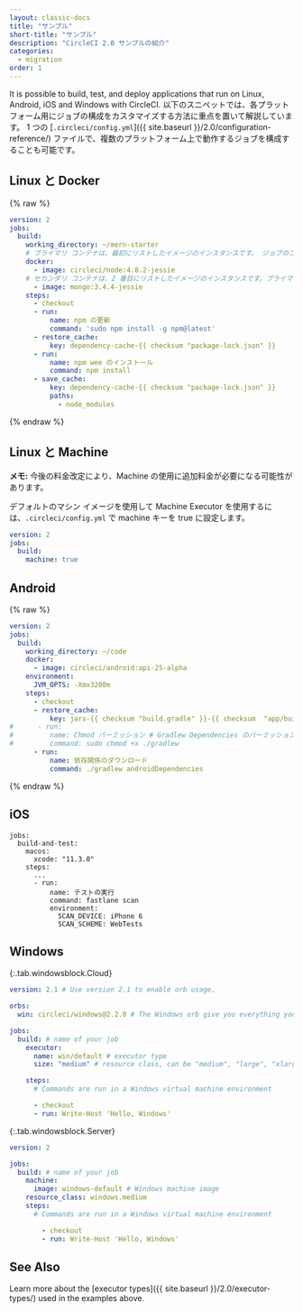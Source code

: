 ```yaml
---
layout: classic-docs
title: "サンプル"
short-title: "サンプル"
description: "CircleCI 2.0 サンプルの紹介"
categories:
  - migration
order: 1
---
```



It is possible to build, test, and deploy applications that run on Linux, Android, iOS and Windows with CircleCI. 以下のスニペットでは、各プラットフォーム用にジョブの構成をカスタマイズする方法に重点を置いて解説しています。 1 つの [`.circleci/config.yml`]({{ site.baseurl }}/2.0/configuration-reference/) ファイルで、複数のプラットフォーム上で動作するジョブを構成することも可能です。

## Linux と Docker

{% raw %}

```yaml
version: 2
jobs:
  build:
    working_directory: ~/mern-starter
    # プライマリ コンテナは、最初にリストしたイメージのインスタンスです。 ジョブのコマンドは、このコンテナ内で実行されます。
    docker:
      - image: circleci/node:4.8.2-jessie
    # セカンダリ コンテナは、2 番目にリストしたイメージのインスタンスです。プライマリ コンテナ上に公開されているポートをローカルホストで利用できる共通ネットワーク内で実行されます。
      - image: mongo:3.4.4-jessie
    steps:
      - checkout
      - run:
          name: npm の更新
          command: 'sudo npm install -g npm@latest'
      - restore_cache:
          key: dependency-cache-{{ checksum "package-lock.json" }}
      - run:
          name: npm wee のインストール
          command: npm install
      - save_cache:
          key: dependency-cache-{{ checksum "package-lock.json" }}
          paths:
            - node_modules
```

{% endraw %}

## Linux と Machine

**メモ:** 今後の料金改定により、Machine の使用に追加料金が必要になる可能性があります。

デフォルトのマシン イメージを使用して Machine Executor を使用するには、`.circleci/config.yml` で machine キーを true に設定します。

```yaml
version: 2
jobs:
  build:
    machine: true
```

## Android

{% raw %}

```yaml
version: 2
jobs:
  build:
    working_directory: ~/code
    docker:
      - image: circleci/android:api-25-alpha
    environment:
      JVM_OPTS: -Xmx3200m
    steps:
      - checkout
      - restore_cache:
          key: jars-{{ checksum "build.gradle" }}-{{ checksum  "app/build.gradle" }}
#      - run:
#         name: Chmod パーミッション # Gradlew Dependencies のパーミッションが失敗する場合は、これを使用します
#         command: sudo chmod +x ./gradlew
      - run:
          name: 依存関係のダウンロード
          command: ./gradlew androidDependencies
```

{% endraw %}          

## iOS

    jobs:
      build-and-test:
        macos:
          xcode: "11.3.0"
        steps:
          ...
          - run:
              name: テストの実行
              command: fastlane scan
              environment:
                SCAN_DEVICE: iPhone 6
                SCAN_SCHEME: WebTests
    
    

## Windows

{:.tab.windowsblock.Cloud}
```yaml
version: 2.1 # Use version 2.1 to enable orb usage.

orbs:
  win: circleci/windows@2.2.0 # The Windows orb give you everything you need to start using the Windows executor.

jobs:
  build: # name of your job
    executor:
      name: win/default # executor type
      size: "medium" # resource class, can be "medium", "large", "xlarge", "2xlarge", defaults to "medium" if not specified

    steps:
      # Commands are run in a Windows virtual machine environment

      - checkout
      - run: Write-Host 'Hello, Windows'
```

{:.tab.windowsblock.Server}
```yaml
version: 2

jobs:
  build: # name of your job
    machine:
      image: windows-default # Windows machine image
    resource_class: windows.medium
    steps:
      # Commands are run in a Windows virtual machine environment

        - checkout
        - run: Write-Host 'Hello, Windows'
```

## See Also

Learn more about the [executor types]({{ site.baseurl }}/2.0/executor-types/) used in the examples above.